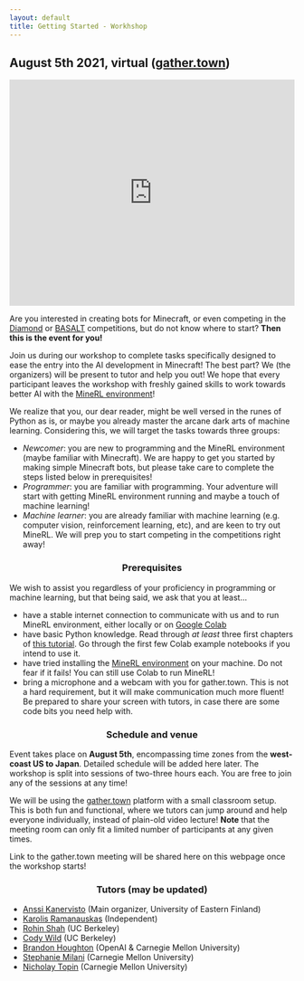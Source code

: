 ```yaml
---
layout: default
title: Getting Started - Workhshop
---
```


## August 5th 2021, virtual ([gather.town](https://gather.town/))


<div class="sidebarstatus">
    <iframe src="https://discordapp.com/widget?id=565639094860775436&theme=dark" width="100%" height="400" allowtransparency="true" frameborder="0"></iframe>
</div>

Are you interested in creating bots for Minecraft, or even competing in the [Diamond](/diamond) or [BASALT](/basalt) competitions, but do not know where to start?
**Then this is the event for you!**

Join us during our workshop to complete tasks specifically designed to ease the entry into the AI development in Minecraft! The best part? We (the organizers) will be present to tutor and help you out! We hope that every participant leaves the workshop with freshly gained skills to work towards better AI with the [MineRL environment](/index)!

We realize that you, our dear reader, might be well versed in the runes of Python as is, or maybe you already master the arcane dark arts of machine learning. Considering this,
we will target the tasks towards three groups:

* *Newcomer*: you are new to programming and the MineRL environment (maybe familiar with Minecraft). We are happy to get you started by making simple Minecraft bots, but please take care to complete the steps listed below in prerequisites!
* *Programmer*: you are familiar with programming. Your adventure will start with getting MineRL environment running and maybe a touch of machine learning!
* *Machine learner*: you are already familiar with machine learning (e.g. computer vision, reinforcement learning, etc), and are keen to try out MineRL. We will prep you to start competing in the competitions right away!

<h3 style="width: 100%; text-align: center;">Prerequisites</h3>

We wish to assist you regardless of your proficiency in programming or machine learning, but that being said, we ask that you at least...

* have a stable internet connection to communicate with us and to run MineRL environment, either locally or on [Google Colab](https://research.google.com/colaboratory/)
* have basic Python knowledge. Read through *at least* three first chapters of [this tutorial](https://docs.python.org/3/tutorial/). Go through the first few Colab example notebooks if you intend to use it.
* have tried installing the [MineRL environment](https://github.com/minerllabs/minerl) on your machine. Do not fear if it fails! You can still use Colab to run MineRL! 
* bring a microphone and a webcam with you for gather.town. This is not a hard requirement, but it will make communication much more fluent! Be prepared to share your screen with tutors, in case there are some code bits you need help with.

<h3 style="width: 100%; text-align: center;">Schedule and venue</h3>

Event takes place on **August 5th**, encompassing time zones from the **west-coast US to Japan**. Detailed schedule will be added here later. The workshop is split into sessions of two-three hours each. You are free to join any of the sessions at any time!

We will be using the [gather.town](https://gather.town/) platform with a small classroom setup. This is both fun and functional, where we tutors can jump around and help everyone individually, instead of plain-old video lecture! **Note** that the meeting room can only fit a limited number of participants at any given times.

Link to the gather.town meeting will be shared here on this webpage once the workshop starts!

<h3 style="width: 100%; text-align: center;"> Tutors (may be updated) </h3>

* [Anssi Kanervisto](https://github.com/Miffyli) (Main organizer, University of Eastern Finland)
* [Karolis Ramanauskas](https://github.com/KarolisRam) (Independent)
* [Rohin Shah](https://rohinshah.com/) (UC Berkeley)
* [Cody Wild](https://github.com/decodyng) (UC Berkeley) 
* [Brandon Houghton](https://github.com/brandonhoughton) (OpenAI & Carnegie Mellon University)
* [Stephanie Milani](https://stephmilani.github.io/) (Carnegie Mellon University)
* [Nicholay Topin](https://scholar.google.com/citations?user=IiSg8R0AAAAJ&hl=en) (Carnegie Mellon University)
